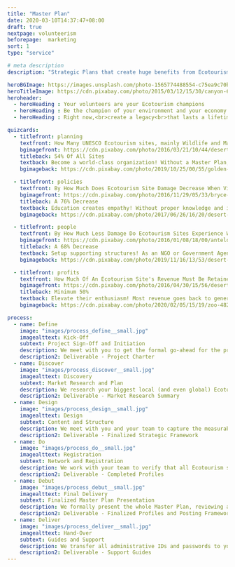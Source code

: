 ```yaml
---
title: "Master Plan"
date: 2020-03-10T14:37:47+08:00
draft: true
nextpage: volunteerism
beforepage:  marketing
sort: 1
type: "service"

# meta description
description: "Strategic Plans that create huge benefits from Ecotourism"

heroBGImage: https://images.unsplash.com/photo-1565774488554-c75ea9c70bcf?ixlib=rb-1.2.1&ixid=eyJhcHBfaWQiOjEyMDd9&auto=format&fit=crop&w=3023&q=80
heroTitleImage: https://cdn.pixabay.com/photo/2015/03/12/15/30/canyon-670392_1280.jpg
heroheader:
  - heroHeading : Your volunteers are your Ecotourism champions
  - heroHeading : Be the champion of your environment and your economy
  - heroHeading : Right now,<br>create a legacy<br>that lasts a lifetime

quizcards:
  - titlefront: planning
    textfront: How Many UNESCO Ecotourism sites, mainly Wildlife and Marine Sanctuaries, Parks, and Reserves, Have Ecotourism Management Plans?
    bgimagefront: https://cdn.pixabay.com/photo/2016/03/21/10/44/desert-1270345_1280.jpg
    titleback: 54% Of All Sites
    textback: Become a world-class organization! Without a Master Plan, your organization, environment, and society suffer from overtourism, lower Social Welfare, safety issues, and more.<br><br>We create fully detailed plans that make sure that you, your staff, and your society are more than able to manage rapid increases in tourism by providing guides, structures, rules, and revenue-generation mechanisms that will keep you and your precious environment growing healthily well into the distant future.
    bgimageback: https://cdn.pixabay.com/photo/2019/10/25/00/55/golden-eagle-4575691_1280.jpg

  - titlefront: policies
    textfront: By How Much Does Ecotourism Site Damage Decrease When Visitors Are Clearly Educated On What They Can **And Cannot** Do?
    bgimagefront: https://cdn.pixabay.com/photo/2016/11/29/05/33/bryce-canyon-1867563_1280.jpg
    titleback: A 76% Decrease
    textback: Education creates empathy! Without proper knowledge and instructions on how visitors should behave, major damage occurs, from ecological destruction to waste issues and more.<br><br>As managers of Government Projects, Non-Profits Organizations, and Tourism Businesses, we know the challenge of educating visitors and applying behavioural codes. We create fully visual aides that overcome language barriers and are effective on visitors from the West AND the East.
    bgimageback: https://cdn.pixabay.com/photo/2017/06/26/16/20/desert-fox-2444230_1280.jpg

  - titlefront: people
    textfront: By How Much Less Damage Do Ecotourism Sites Experience When Proper Staff Or Volunteers Are Present, In Good Numbers, On-Site?
    bgimagefront: https://cdn.pixabay.com/photo/2016/01/08/18/00/antelope-canyon-1128815_1280.jpg
    titleback: A 68% Decrease
    textback: Setup supporting structures! As an NGO or Government Agency, the right people present in proper numbers are key to creating fast and reliable feedback loops to site managers for immediate action to issues that arise.<br><br>We have created numerous project teams so understand this very well. The Master Plan, while measuring the carrying capacity of each site, describes in detail the numbers and roles of the specific staff or volunteers needed to create the most optimal feedback loops.
    bgimageback: https://cdn.pixabay.com/photo/2019/11/16/13/53/desert-lynx-4630313_1280.jpg

  - titlefront: profits
    textfront: How Much Of An Ecotourism Site's Revenue Must Be Retained By Site Staff To Ensure Ongoing Site Improvements And Maintenance?
    bgimagefront: https://cdn.pixabay.com/photo/2016/04/30/15/56/desert-1363152_1280.jpg
    titleback: Minimum 50%
    textback: Elevate their enthusiasm! Most revenue goes back to general government funding, causing lower site quality and much lower staff enthusiasm for environmental protection.<br><br>We help you setup or lobby for better fund management through a Revenue Management Plan that details entry fees for tourists and locals, revenue to be gathered from private tourism businesses that impact the site, revenue allocation for optimal site improvements, and what Fines to issue for rulebreaking.
    bgimageback: https://cdn.pixabay.com/photo/2020/02/05/15/19/zoo-4821484_1280.jpg

process:
  - name: Define
    image: "images/process_define__small.jpg"
    imagealttext: Kick-Off
    subtext: Project Sign-Off and Initiation
    description: We meet with you to get the formal go-ahead for the project. Then we work with you and your team to understand the current Ecotourism status, limitations, opportunities, and risks. Once your optimal future state is defined, with exactly what you hope and expect, we lay out the structure of a plan to get to that goal from where you are right now.
    description2: Deliverable - Project Charter
  - name: Discover
    image: "images/process_discover__small.jpg"
    imagealttext: Discovery
    subtext: Market Research and Plan
    description: We research your biggest local (and even global) Ecotourism competitors and understand what infrastructure, revenue generating, volunteer recruitment, and tourism support strategies are working for them that we can make work for you instead.
    description2: Deliverable - Market Research Summary
  - name: Design
    image: "images/process_design__small.jpg"
    imagealttext: Design
    subtext: Content and Structure
    description: We meet with you and your team to capture the measurable and specific Ecotourism goals for each of your focused sites. We create a high-level plan and review it with you. Once the strategic direction is accepted, we begin creating more detailed strategies and guides, working closely with your team for both content and structure.
    description2: Deliverable - Finalized Strategic Framework
  - name: Do
    image: "images/process_do__small.jpg"
    imagealttext: Registration
    subtext: Network and Registration
    description: We work with your team to verify that all Ecotourism sites are properly listed on Google and Social Media. We guide them on how to complete registration for all yet to be done. For those platforms you are already on, we optimize all of the content and design to align with the new strategic goals.
    description2: Deliverable - Completed Profiles
  - name: Debut
    image: "images/process_debut__small.jpg"
    imagealttext: Final Delivery
    subtext: Finalized Master Plan Presentation
    description: We formally present the whole Master Plan, reviewing all the major discoveries, details, and recommendations. We let you know both what the highest priorities and most easily actionable items are and how to implement them. We walk you through all frameworks, policy creation, volunteer/staff assignments, and revenue generation. Then, with your feedback, we integrate any changes you may wish to make and complete all remaining technical tasks.
    description2: Deliverable - Finalized Profiles and Posting Frameworks
  - name: Deliver
    image: "images/process_deliver__small.jpg"
    imagealttext: Hand-Over
    subtext: Guides and Support
    description: We transfer all administrative IDs and passwords to you for all Ecotourism network and assistance websites we have registered you on. We provide excellent user guides to help your staff take over the administrative tasks needed to ensure that all registered site information stays current and effective. But that is not the end though as we will always provide you with ongoing support and strategic advice as your Ecotourism strategy develops into the future.
    description2: Deliverable - Support Guides
---
```

